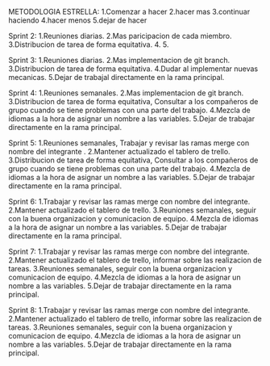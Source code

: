 METODOLOGIA ESTRELLA:
1.Comenzar a hacer
2.hacer mas
3.continuar haciendo
4.hacer menos
5.dejar de hacer


Sprint 2:
1.Reuniones diarias. 
2.Mas paricipacion de cada miembro.
3.Distribucion de tarea de forma equitativa.
4.
5.

Sprint 3:
1.Reuniones diarias. 
2.Mas implementacion de git branch.
3.Distribucion de tarea de forma equitativa.
4.Dudar al implementar nuevas mecanicas.
5.Dejar de trabajal  directamente en la rama principal.

Sprint 4:
1.Reuniones semanales.
2.Mas implementacion de git branch.
3.Distribucion de tarea de forma equitativa, Consultar a los compañeros de grupo cuando se tiene problemas con una parte del trabajo.
4.Mezcla de idiomas a la hora de asignar un nombre a las variables.
5.Dejar de trabajar directamente en la rama principal.

Sprint 5:
1.Reuniones semanales, Trabajar y revisar las ramas merge con nombre del integrante .
2.Mantener actualizado el tablero de trello.
3.Distribucion de tarea de forma equitativa, Consultar a los compañeros de grupo cuando se tiene problemas con una parte del trabajo.
4.Mezcla de idiomas a la hora de asignar un nombre a las variables.
5.Dejar de trabajar directamente en la rama principal.

Sprint 6:
1.Trabajar y revisar las ramas merge con nombre del integrante.
2.Mantener actualizado el tablero de trello.
3.Reuniones semanales, seguir con la buena organizacion y comunicacion de equipo.
4.Mezcla de idiomas a la hora de asignar un nombre a las variables.
5.Dejar de trabajar directamente en la rama principal.

Sprint 7:
1.Trabajar y revisar las ramas merge con nombre del integrante.
2.Mantener actualizado el tablero de trello, informar sobre las realizacion de tareas.
3.Reuniones semanales, seguir con la buena organizacion y comunicacion de equipo.
4.Mezcla de idiomas a la hora de asignar un nombre a las variables.
5.Dejar de trabajar directamente en la rama principal.

Sprint 8:
1.Trabajar y revisar las ramas merge con nombre del integrante.
2.Mantener actualizado el tablero de trello, informar sobre las realizacion de tareas.
3.Reuniones semanales, seguir con la buena organizacion y comunicacion de equipo.
4.Mezcla de idiomas a la hora de asignar un nombre a las variables.
5.Dejar de trabajar directamente en la rama principal.